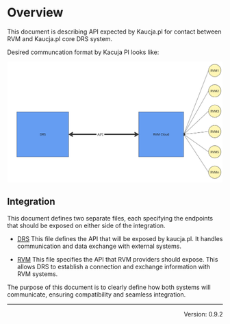 # Overview

This document is describing API expected by Kaucja.pl for contact between RVM and Kaucja.pl core DRS system.

Desired communcation format by Kacuja Pl looks like:

![InteractionModel.jpg](../assets/images/InteractionModel.jpg)

## Integration

This document defines two separate files, each specifying the endpoints that should be exposed on either side of the integration.

  * [DRS](../drs-openapi.yaml) This file defines the API that will be exposed by kaucja.pl. It handles communication and data exchange with external systems.

  * [RVM](../rvm-openapi.yaml) This file specifies the API that RVM providers should expose. This allows DRS to establish a connection and exchange information with RVM systems.

The purpose of this document is to clearly define how both systems will communicate, ensuring compatibility and seamless integration.



---
<div style="text-align: right"> Version: 0.9.2</div>
